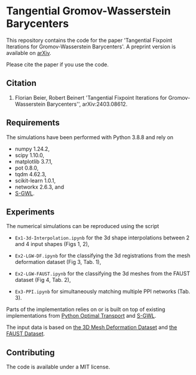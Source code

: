 # Tangential Gromov-Wasserstein Barycenters

This repository contains the code for the paper 'Tangential Fixpoint Iterations for Gromov-Wasserstein Barycenters'. 
A preprint version is available on [arXiv](https://arxiv.org/abs/2403.08612).

Please cite the paper if you use the code.

## Citation
1. Florian Beier, Robert Beinert
    'Tangential Fixpoint Iterations for Gromov-Wasserstein Barycenters'',
    arXiv:2403.08612.

## Requirements
The simulations have been performed with Python 3.8.8 and rely on 

* numpy 1.24.2,
* scipy 1.10.0,
* matplotlib 3.7.1,
* pot 0.8.0,
* tqdm 4.62.3,
* scikit-learn 1.0.1,
* networkx 2.6.3, and
* [S-GWL](https://github.com/HongtengXu/s-gwl>).

## Experiments
The numerical simulations can be reproduced using the script

* `Ex1-3d-Interpolation.ipynb` 
    for the 3d shape interpolations between 2 and 4 input shapes (Figs 1, 2),

* `Ex2-LGW-DF.ipynb` 
    for the classifying the 3d registrations from the mesh deformation dataset (Fig 3, Tab. 1),

* `Ex2-LGW-FAUST.ipynb` 
    for the classifying the 3d meshes from the FAUST dataset (Fig 4, Tab. 2),

* `Ex3-PPI.ipynb` 
    for simultaneously matching multiple PPI networks (Tab. 3).

Parts of the implementation relies on or is built on top of existing implementations from 
[Python Optimal Transport](https://pythonot.github.io/)
and
[S-GWL](https://github.com/HongtengXu/s-gwl>).

The input data is based on
[the 3D Mesh Deformation Dataset](http://people.csail.mit.edu/sumner/research/deftransfer/data.html) and
[the FAUST Dataset](https://faust-leaderboard.is.tuebingen.mpg.de/).

## Contributing
The code is available under a MIT license.
